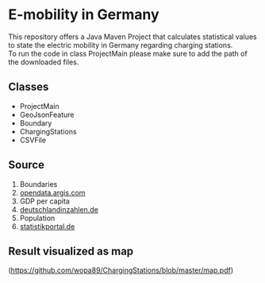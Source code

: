 # E-mobility in Germany
This repository offers a Java Maven Project that calculates statistical values to state the electric mobility in Germany regarding charging stations.  
To run the code in class ProjectMain please make sure to add the path of the downloaded files.

## Classes
- ProjectMain
- GeoJsonFeature
- Boundary
- ChargingStations
- CSVFile

## Source
1. Boundaries
  1. [opendata.argis.com](https://opendata-esri-de.opendata.arcgis.com/datasets/esri-de-content::bundesl%C3%A4ndergrenzen-2018)
2. GDP per capita
  1. [deutschlandinzahlen.de](https://www.deutschlandinzahlen.de/no_cache/tab/bundeslaender/volkswirtschaft0/bruttoinlandsprodukt/bruttoinlandsprodukt-je-einwohner?tx_diztables_pi1%5BsortBy%5D=col_28&tx_diztables_pi1%5BsortDirection%5D=asc&tx_diztables_pi1%5Bstart%5D=0)
3. Population
  1. [statistikportal.de](http://www.statistikportal.de/de/bevoelkerung/flaeche-und-bevoelkerung)

## Result visualized as map
(https://github.com/wopa89/ChargingStations/blob/master/map.pdf)